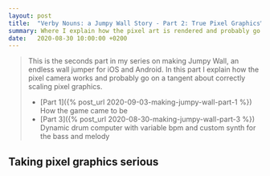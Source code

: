 ```yaml
---
layout: post
title:  "Verby Nouns: a Jumpy Wall Story - Part 2: True Pixel Graphics™"
summary: Where I explain how the pixel art is rendered and probably go on a tangent about correctly scaling pixel graphics.
date:   2020-08-30 10:00:00 +0200
---
```




<!--
>
>- [Part 2]({% post_url 2020-08-30-making-jumpy-wall-part-2 %}) Perfectly scaled pixel graphics
>- [Part 3]({% post_url 2020-08-30-making-jumpy-wall-part-3 %}) Dynamic drum computer with variable bpm and custom synth for the bass and melody
-->

>This is the seconds part in my series on making Jumpy Wall, an endless wall jumper for iOS and Android. In this part I explain how the pixel camera works and probably go on a tangent about correctly scaling pixel graphics.<br />
>
>- [Part 1]({% post_url 2020-09-03-making-jumpy-wall-part-1 %}) How the game came to be
>- [Part 3]({% post_url 2020-08-30-making-jumpy-wall-part-3 %}) Dynamic drum computer with variable bpm and custom synth for the bass and melody

## Taking pixel graphics serious
